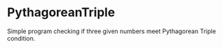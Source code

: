 # PythagoreanTriple
Simple program checking if three given numbers meet Pythagorean Triple condition.
